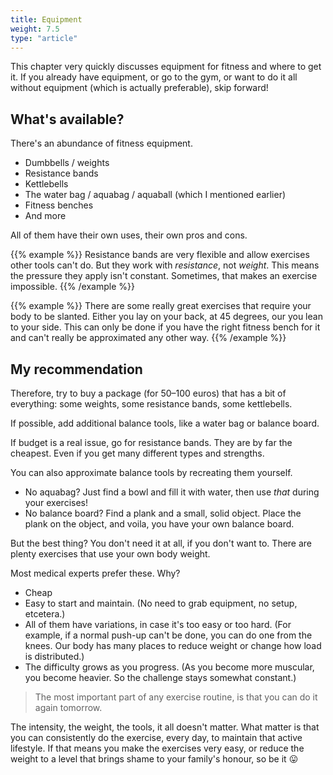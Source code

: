 ```yaml
---
title: Equipment
weight: 7.5
type: "article"
---
```


This chapter very quickly discusses equipment for fitness and where to get it. If you already have equipment, or go to the gym, or want to do it all without equipment (which is actually preferable), skip forward!

## What's available?

There's an abundance of fitness equipment.

* Dumbbells / weights
* Resistance bands
* Kettlebells
* The water bag / aquabag / aquaball (which I mentioned earlier)
* Fitness benches 
* And more

All of them have their own uses, their own pros and cons. 

{{% example %}}
Resistance bands are very flexible and allow exercises other tools can't do. But they work with _resistance_, not _weight_. This means the pressure they apply isn't constant. Sometimes, that makes an exercise impossible.
{{% /example %}}

{{% example %}}
There are some really great exercises that require your body to be slanted. Either you lay on your back, at 45 degrees, our you lean to your side. This can only be done if you have the right fitness bench for it and can't really be approximated any other way.
{{% /example %}}

## My recommendation

Therefore, try to buy a package (for 50&ndash;100 euros) that has a bit of everything: some weights, some resistance bands, some kettlebells. 

If possible, add additional balance tools, like a water bag or balance board. 

If budget is a real issue, go for resistance bands. They are by far the cheapest. Even if you get many different types and strengths. 

You can also approximate balance tools by recreating them yourself.

* No aquabag? Just find a bowl and fill it with water, then use _that_ during your exercises! 
* No balance board? Find a plank and a small, solid object. Place the plank on the object, and voila, you have your own balance board.

But the best thing? You don't need it at all, if you don't want to. There are plenty exercises that use your own body weight.

Most medical experts prefer these. Why?

* Cheap
* Easy to start and maintain. (No need to grab equipment, no setup, etcetera.)
* All of them have variations, in case it's too easy or too hard. (For example, if a normal push-up can't be done, you can do one from the knees. Our body has many places to reduce weight or change how load is distributed.)
* The difficulty grows as you progress. (As you become more muscular, you become heavier. So the challenge stays somewhat constant.)

> The most important part of any exercise routine, is that you can do it again tomorrow.

The intensity, the weight, the tools, it all doesn't matter. What matter is that you can consistently do the exercise, every day, to maintain that active lifestyle. If that means you make the exercises very easy, or reduce the weight to a level that brings shame to your family's honour, so be it 😛

